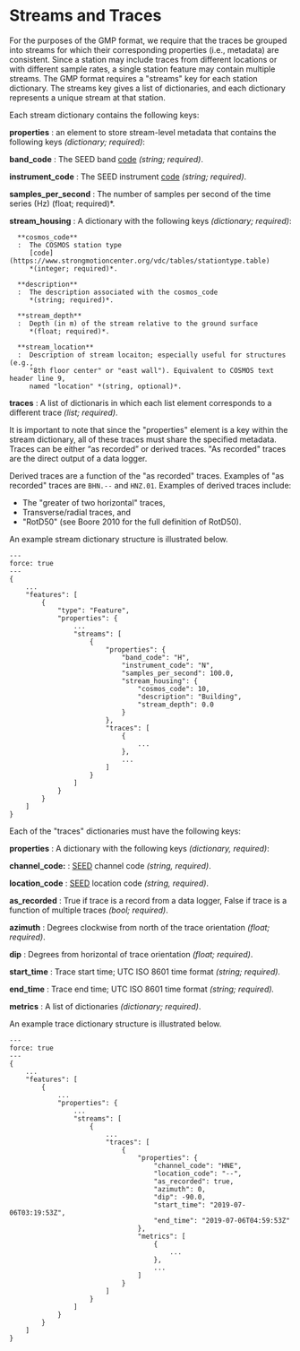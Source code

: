 # Streams and Traces

For the purposes of the GMP format, we require that the traces be grouped into
streams for which their corresponding properties (i.e., metadata) are consistent.
Since a station may include traces from different locations or with different sample
rates, a single station feature may contain multiple streams. The GMP format requires
a "streams" key for each station dictionary. The streams key gives a list of
dictionaries, and each dictionary represents a unique stream at that station.

Each stream dictionary contains the following keys:

**properties**
:  an element to store stream-level metadata that contains the following 
   keys *(dictionary; required)*:

   **band_code**
   :  The SEED band 
      [code](https://ds.iris.edu/ds/nodes/dmc/data/formats/seed-channel-naming/)
      *(string; required)*.

   **instrument_code**
   :  The SEED instrument 
      [code](https://ds.iris.edu/ds/nodes/dmc/data/formats/seed-channel-naming/) 
      *(string; required)*.

   **samples_per_second**
   :  The number of samples per second of the time series (Hz) 
      (float; required)*.

   **stream_housing**
   :  A dictionary with the following keys *(dictionary; required)*:

      **cosmos_code**
      :  The COSMOS station type
         [code](https://www.strongmotioncenter.org/vdc/tables/stationtype.table)
         *(integer; required)*.

      **description**
      :  The description associated with the cosmos_code 
         *(string; required)*.

      **stream_depth**
      :  Depth (in m) of the stream relative to the ground surface 
         *(float; required)*.

      **stream_location**
      :  Description of stream locaiton; especially useful for structures (e.g., 
         "8th floor center" or "east wall"). Equivalent to COSMOS text header line 9,
         named "location" *(string, optional)*.

**traces**
:  A list of dictionaris in which each list element corresponds to a 
   different trace *(list; required)*.


It is important to note that since the "properties" element is a key within the
stream dictionary, all of these traces must share the specified metadata. 
Traces can be either “as recorded” or derived traces. "As recorded" traces are
the direct output of a data logger. 

Derived traces are a function of the "as recorded" traces. Examples of 
"as recorded" traces are `BHN.--` and `HNZ.01`. Examples of derived traces 
include: 
  - The "greater of two horizontal" traces, 
  - Transverse/radial traces, and 
  - "RotD50" (see Boore 2010 for the full definition of RotD50). 

An example stream dictionary structure is illustrated below.

```{code-block} json
---
force: true
---
{
    ...
    "features": [
        {
            "type": "Feature",
            "properties": {
                ...
                "streams": [
                    {
                        "properties": {
                            "band_code": "H",
                            "instrument_code": "N",
                            "samples_per_second": 100.0,
                            "stream_housing": {
                                "cosmos_code": 10,
                                "description": "Building",
                                "stream_depth": 0.0
                            }
                        },
                        "traces": [
                            {
                                ...
                            },
                            ...
                        ]
                    }
                ]
            }
        }
    ]
}
```

Each of the "traces" dictionaries must have the following
keys:

**properties**
:  A dictionary with the following keys *(dictionary, required)*:

   **channel_code:**
   :  [SEED](https://ds.iris.edu/ds/nodes/dmc/data/formats/seed-channel-naming/)
      channel code *(string, required)*.

   **location_code**
   :  [SEED](https://ds.iris.edu/ds/support/faq/54/what-is-a-seed-location-identifier-or-location-code/)
      location code *(string, required)*.

   **as_recorded**
   :  True if trace is a record from a data logger, False if trace is a 
      function of multiple traces *(bool; required)*.

   **azimuth**
   :  Degrees clockwise from north of the trace orientation 
      *(float; required)*.

   **dip**
   :  Degrees from horizontal of trace orientation *(float; required)*.

   **start_time**
   :  Trace start time; UTC ISO 8601 time format *(string; required).*

   **end_time**
   :  Trace end time; UTC ISO 8601 time format *(string; required).*

**metrics**
:  A list of dictionaries *(dictionary; required)*.


An example trace dictionary structure is illustrated below.

```{code-block} json
---
force: true
---
{
    ...
    "features": [
        {
            ...
            "properties": {
                ...
                "streams": [
                    {
                        ...
                        "traces": [
                            {
                                "properties": {
                                    "channel_code": "HNE",
                                    "location_code": "--",
                                    "as_recorded": true,
                                    "azimuth": 0,
                                    "dip": -90.0,
                                    "start_time": "2019-07-06T03:19:53Z",
                                    "end_time": "2019-07-06T04:59:53Z"
                                },
                                "metrics": [
                                    {
                                        ...
                                    },
                                    ...
                                ]
                            }
                        ]
                    }
                ]
            }
        }
    ]
}
```

